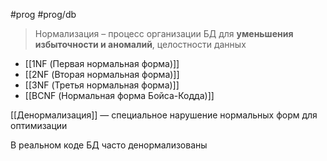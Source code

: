 #prog #prog/db 

> Нормализация – процесс организации БД для **уменьшения избыточности и аномалий**, целостности данных

- [[1NF (Первая нормальная форма)]]
- [[2NF (Вторая нормальная форма)]]
- [[3NF (Третья нормальная форма)]]
- [[BCNF (Нормальная форма Бойса-Кодда)]]

[[Денормализация]] — специальное нарушение нормальных форм для оптимизации

В реальном коде БД часто денормализованы